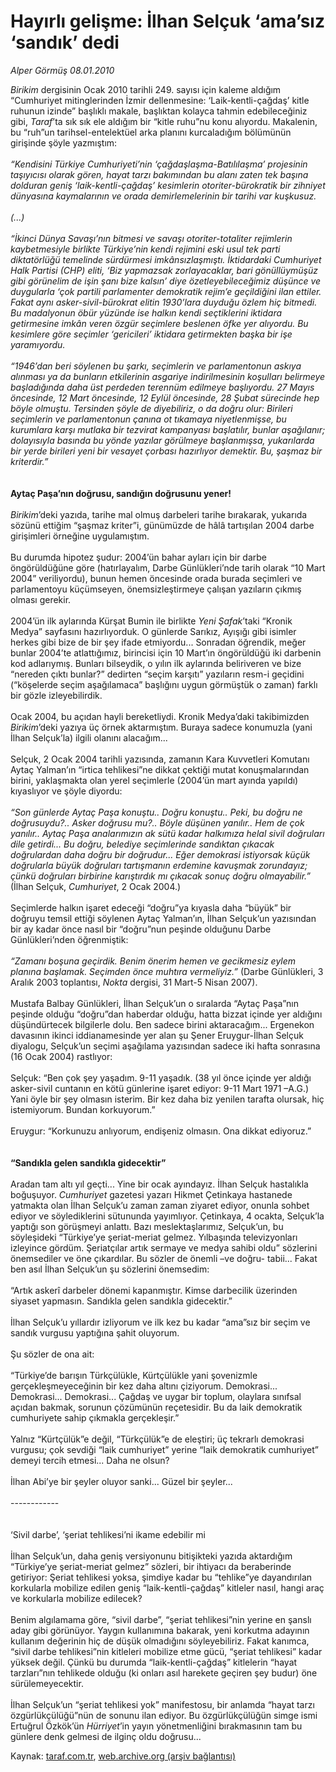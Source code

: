 # Hayırlı gelişme: İlhan Selçuk ‘ama’sız ‘sandık’ dedi

*Alper Görmüş 08.01.2010*

<div class="yazi"><i>Birikim</i> dergisinin Ocak 2010 tarihli 249. sayısı için kaleme aldığım “Cumhuriyet mitinglerinden İzmir dellenmesine: ‘Laik-kentli-çağdaş’ kitle ruhunun izinde” başlıklı makale, başlıktan kolayca tahmin edebileceğiniz gibi, <i>Taraf</i>’ta sık sık ele aldığım bir “kitle ruhu”nu konu alıyordu. Makalenin, bu “ruh”un tarihsel-entelektüel arka planını kurcaladığım bölümünün girişinde şöyle yazmıştım:<i> <br/><br/>“Kendisini Türkiye Cumhuriyeti’nin ‘çağdaşlaşma-Batılılaşma’ projesinin taşıyıcısı olarak gören, hayat tarzı bakımından bu alanı zaten tek başına dolduran geniş ‘laik-kentli-çağdaş’ kesimlerin otoriter-bürokratik bir zihniyet dünyasına kaymalarının ve orada demirlemelerinin bir tarihi var kuşkusuz. <br/><br/>(...) <br/><br/>“İkinci Dünya Savaşı’nın bitmesi ve savaşı otoriter-totaliter rejimlerin kaybetmesiyle birlikte Türkiye’nin kendi rejimini eski usul tek parti diktatörlüğü temelinde sürdürmesi imkânsızlaşmıştı. İktidardaki Cumhuriyet Halk Partisi (CHP) eliti, ‘Biz yapmazsak zorlayacaklar, bari gönüllüymüşüz gibi görünelim de işin şanı bize kalsın’ diye özetleyebileceğimiz düşünce ve duygularla ‘çok partili parlamenter demokratik rejim’e geçildiğini ilan ettiler. Fakat aynı asker-sivil-bürokrat elitin 1930’lara duyduğu özlem hiç bitmedi. Bu madalyonun öbür yüzünde ise halkın kendi seçtiklerini iktidara getirmesine imkân veren özgür seçimlere beslenen öfke yer alıyordu. Bu kesimlere göre seçimler ‘gericileri’ iktidara getirmekten başka bir işe yaramıyordu. <br/><br/>“1946’dan beri söylenen bu şarkı, seçimlerin ve parlamentonun askıya alınması ya da bunların etkilerinin asgariye indirilmesinin koşulları belirmeye başladığında daha üst perdeden terennüm edilmeye başlıyordu. 27 Mayıs öncesinde, 12 Mart öncesinde, 12 Eylül öncesinde, 28 Şubat sürecinde hep böyle olmuştu. Tersinden şöyle de diyebiliriz, o da doğru olur: Birileri seçimlerin ve parlamentonun çanına ot tıkamaya niyetlenmişse, bu kurumlara karşı mutlaka bir tezvirat kampanyası başlatılır, bunlar aşağılanır; dolayısıyla basında bu yönde yazılar görülmeye başlanmışsa, yukarılarda bir yerde birileri yeni bir vesayet çorbası hazırlıyor demektir. Bu, şaşmaz bir kriterdir.”</i><b> <br/><br/><br/>Aytaç Paşa’nın doğrusu, sandığın doğrusunu yener!</b><i> <br/><br/>Birikim</i>’deki yazıda, tarihe mal olmuş darbeleri tarihe bırakarak, yukarıda sözünü ettiğim “şaşmaz kriter”i, günümüzde de hâlâ tartışılan 2004 darbe girişimleri örneğine uygulamıştım. <br/><br/>Bu durumda hipotez şudur: 2004’ün bahar ayları için bir darbe öngörüldüğüne göre (hatırlayalım, Darbe Günlükleri’nde tarih olarak “10 Mart 2004” veriliyordu), bunun hemen öncesinde orada burada seçimleri ve parlamentoyu küçümseyen, önemsizleştirmeye çalışan yazıların çıkmış olması gerekir. <br/><br/>2004’ün ilk aylarında Kürşat Bumin ile birlikte <i>Yeni Şafak</i>’taki “Kronik Medya” sayfasını hazırlıyorduk. O günlerde Sarıkız, Ayışığı gibi isimler herkes gibi bize de bir şey ifade etmiyordu... Sonradan öğrendik, meğer bunlar 2004’te atlattığımız, birincisi için 10 Mart’ın öngörüldüğü iki darbenin kod adlarıymış. Bunları bilseydik, o yılın ilk aylarında beliriveren ve bize “nereden çıktı bunlar?” dedirten “seçim karşıtı” yazıların resm-i geçidini (“köşelerde seçim aşağılamaca” başlığını uygun görmüştük o zaman) farklı bir gözle izleyebilirdik. <br/><br/>Ocak 2004, bu açıdan hayli bereketliydi. Kronik Medya’daki takibimizden <i>Birikim</i>’deki yazıya üç örnek aktarmıştım. Buraya sadece konumuzla (yani İlhan Selçuk’la) ilgili olanını alacağım... <br/><br/>Selçuk, 2 Ocak 2004 tarihli yazısında, zamanın Kara Kuvvetleri Komutanı Aytaç Yalman’ın “irtica tehlikesi”ne dikkat çektiği mutat konuşmalarından birini, yaklaşmakta olan yerel seçimlerle (2004’ün mart ayında yapıldı) kıyaslıyor ve şöyle diyordu:<i> <br/><br/>“Son günlerde Aytaç Paşa konuştu.. Doğru konuştu.. Peki, bu doğru ne doğrusuydu?.. Asker doğrusu mu?.. Böyle düşünen yanılır.. Hem de çok yanılır.. Aytaç Paşa analarımızın ak sütü kadar halkımıza helal sivil doğruları dile getirdi... Bu doğru, belediye seçimlerinde sandıktan çıkacak doğrulardan daha doğru bir doğrudur... Eğer demokrasi istiyorsak küçük doğrularla büyük doğruları tartışmanın erdemine kavuşmak zorundayız; çünkü doğruları birbirine karıştırdık mı çıkacak sonuç doğru olmayabilir.”</i> (İlhan Selçuk, <i>Cumhuriyet</i>, 2 Ocak 2004.) <br/><br/>Seçimlerde halkın işaret edeceği “doğru”ya kıyasla daha “büyük” bir doğruyu temsil ettiği söylenen Aytaç Yalman’ın, İlhan Selçuk’un yazısından bir ay kadar önce nasıl bir “doğru”nun peşinde olduğunu Darbe Günlükleri’nden öğrenmiştik:<i> <br/><br/>“Zamanı boşuna geçirdik. Benim önerim hemen ve gecikmesiz eylem planına başlamak. Seçimden önce muhtıra vermeliyiz.” </i>(Darbe Günlükleri, 3 Aralık 2003 toplantısı, <i>Nokta</i> dergisi, 31 Mart-5 Nisan 2007). <br/><br/>Mustafa Balbay Günlükleri, İlhan Selçuk’un o sıralarda “Aytaç Paşa”nın peşinde olduğu “doğru”dan haberdar olduğu, hatta bizzat içinde yer aldığını düşündürtecek bilgilerle dolu. Ben sadece birini aktaracağım... Ergenekon davasının ikinci iddianamesinde yer alan şu Şener Eruygur-İlhan Selçuk diyalogu, Selçuk’un seçimi aşağılama yazısından sadece iki hafta sonrasına (16 Ocak 2004) rastlıyor: <br/><br/>Selçuk: “Ben çok şey yaşadım. 9-11 yaşadık. (38 yıl önce içinde yer aldığı asker-sivil cuntanın en kötü günlerine işaret ediyor: 9-11 Mart 1971 –A.G.) Yani öyle bir şey olmasın isterim. Bir kez daha biz yenilen tarafta olursak, hiç istemiyorum. Bundan korkuyorum.” <br/><br/>Eruygur: “Korkunuzu anlıyorum, endişeniz olmasın. Ona dikkat ediyoruz.”<b> <br/><br/><br/>“Sandıkla gelen sandıkla gidecektir”</b> <br/><br/>Aradan tam altı yıl geçti... Yine bir ocak ayındayız. İlhan Selçuk hastalıkla boğuşuyor. <i>Cumhuriyet </i>gazetesi yazarı Hikmet Çetinkaya hastanede yatmakta olan İlhan Selçuk’u zaman zaman ziyaret ediyor, onunla sohbet ediyor ve söylediklerini sütununda yayımlıyor. Çetinkaya, 4 ocakta, Selçuk’la yaptığı son görüşmeyi anlattı. Bazı meslektaşlarımız, Selçuk’un, bu söyleşideki “Türkiye’ye şeriat-meriat gelmez. Yılbaşında televizyonları izleyince gördüm. Şeriatçılar artık sermaye ve medya sahibi oldu” sözlerini önemsediler ve öne çıkardılar. Bu sözler de önemli –ve doğru- tabii... Fakat ben asıl İlhan Selçuk’un şu sözlerini önemsedim: <br/><br/>“Artık askerî darbeler dönemi kapanmıştır. Kimse darbecilik üzerinden siyaset yapmasın. Sandıkla gelen sandıkla gidecektir.” <br/><br/>İlhan Selçuk’u yıllardır izliyorum ve ilk kez bu kadar “ama”sız bir seçim ve sandık vurgusu yaptığına şahit oluyorum. <br/><br/>Şu sözler de ona ait: <br/><br/>“Türkiye’de barışın Türkçülükle, Kürtçülükle yani şovenizmle gerçekleşmeyeceğinin bir kez daha altını çiziyorum. Demokrasi... Demokrasi... Demokrasi... Çağdaş ve uygar bir toplum, olaylara sınıfsal açıdan bakmak, sorunun çözümünün reçetesidir. Bu da laik demokratik cumhuriyete sahip çıkmakla gerçekleşir.” <br/><br/>Yalnız “Kürtçülük”e değil, “Türkçülük”e de eleştiri; üç tekrarlı demokrasi vurgusu; çok sevdiği “laik cumhuriyet” yerine “laik demokratik cumhuriyet” demeyi tercih etmesi... Daha ne olsun? <br/><br/>İlhan Abi’ye bir şeyler oluyor sanki... Güzel bir şeyler... <br/><br/>------------ <br/><br/><br/>‘Sivil darbe’, ‘şeriat tehlikesi’ni ikame edebilir mi <br/><br/>İlhan Selçuk’un, daha geniş versiyonunu bitişikteki yazıda aktardığım “Türkiye’ye şeriat-meriat gelmez” sözleri, bir ihtiyacı da beraberinde getiriyor: Şeriat tehlikesi yoksa, şimdiye kadar bu “tehlike”ye dayandırılan korkularla mobilize edilen geniş “laik-kentli-çağdaş” kitleler nasıl, hangi araç ve korkularla mobilize edilecek? <br/><br/>Benim algılamama göre, “sivil darbe”, “şeriat tehlikesi”nin yerine en şanslı aday gibi görünüyor. Yaygın kullanımına bakarak, yeni korkutma adayının kullanım değerinin hiç de düşük olmadığını söyleyebiliriz. Fakat kanımca, “sivil darbe tehlikesi”nin kitleleri mobilize etme gücü, “şeriat tehlikesi” kadar yüksek değil. Çünkü bu durumda “laik-kentli-çağdaş” kitlelerin “hayat tarzları”nın tehlikede olduğu (ki onları asıl harekete geçiren şey budur) öne sürülemeyecektir. <br/><br/>İlhan Selçuk’un “şeriat tehlikesi yok” manifestosu, bir anlamda “hayat tarzı özgürlükçülüğü”nün de sonunu ilan ediyor. Bu özgürlükçülüğün simge ismi Ertuğrul Özkök’ün <i>Hürriyet</i>’in yayın yönetmenliğini bırakmasının tam bu günlere denk gelmesi de ilginç oldu doğrusu...</div>

Kaynak: [taraf.com.tr](http://taraf.com.tr:80/makale/9410.htm), [web.archive.org (arşiv bağlantısı)](http://web.archive.org/web/20100326145658/http://taraf.com.tr:80/makale/9410.htm)
